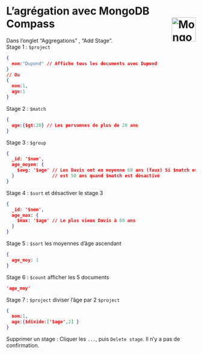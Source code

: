 # **L’agrégation avec MongoDB Compass** <a href="../../"> <img src="https://github.com/MiKL5/devWeb/raw/master/Assets/Images/mongodb-ar21.svg" alt="MongoDB" align="right" height="64px"> </a>
Dans l’onglet “Aggregations” , “Add Stage”.  
Stage 1 : `$project`
```json
{
  nom:"Dupond" // Affiche tous les documents avec Dupond
}
// Ou
{
  nom:1,
  age:1
}
```
Stage 2 : `$match`
```json
{
  age:{$gt:20} // Les personnes de plus de 20 ans
}
```
Stage 3 : `$group`
```json
{
  _id: '$nom',
  age_moyen: {
    $avg: '$age' // Les Davis ont en moyenne 60 ans (faux) Si $match est activé
  }              // est 50 ans quand $match est désactivé
}
```
Stage 4 : `$sort` et désactiver le stage 3
```json
{
  _id: '$nom',
  age_max: {
    $max: '$age' // Le plus vieux Davis à 80 ans
  }
}
```
Stage 5 : `$sort` les moyennes d’âge ascendant
```json
{
  age_moy: 1
}
```
Stage 6 : `$count` afficher les 5 documents
```json
'age_moy'
```
Stage 7 : `$project` diviser l’âge par 2 `$project`
```json
{
  nom:1,
  age:{$divide:['$age',2] }
}
```
Supprimer un stage : Cliquer les `...`, puis `Delete stage`. Il n’y a pas de confirmation.  